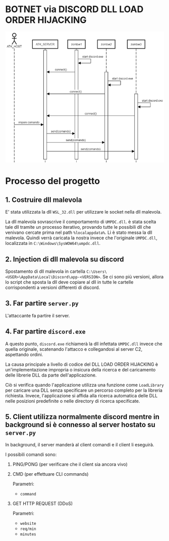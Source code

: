 # BOTNET via DISCORD DLL LOAD ORDER HIJACKING

<img alt="Sequence Diagram" src="documentazione/presentazione/immagini_presentazione/sequence_diagram/img.png" />

# Processo del progetto

## 1. Costruire dll malevola

E' stata utilizzata la dll `WSL_32.dll` per utilizzare le socket nella dll malevola.

La dll malevola sovrascrive il comportamento di `UMPDC.dll`. è stata scelta tale dll tramite un processo iterativo, provando tutte le possibili dll che venivano cercate prima nel path `%localappdata%`. Lì è stato messa la dll malevola. Quindi verrà caricata la nostra invece che l'originale `UMPDC.dll`, localizzata in `C:\Windows\SysWOW64\umpdc.dll`.

## 2. Injection di dll malevola su discord

Spostamento di dll malevola in cartella `C:\Users\<USER>\AppData\Local\Discord\app-<VERSION>`.
Se ci sono più versioni, allora lo script che sposta la dll deve copiare al dll in tutte le cartelle corrispondenti a versioni differenti di discord.

## 3. Far partire `server.py`

L'attaccante fa partire il server.

## 4. Far partire `discord.exe` 

A questo punto, `discord.exe` richiamerà la dll infettata `UMPDC.dll` invece che quella originale, scatenando l'attacco e collegandosi al server C2, aspettando ordini.

La causa principale a livello di codice del DLL LOAD ORDER HIJACKING è un'implementazione impropria o insicura della ricerca e del caricamento delle librerie DLL da parte dell'applicazione.

Ciò si verifica quando l'applicazione utilizza una funzione come `LoadLibrary` per caricare una DLL senza specificare un percorso completo per la libreria richiesta. Invece, l'applicazione si affida alla ricerca automatica delle DLL nelle posizioni predefinite o nelle directory di ricerca specificate.

## 5. Client utilizza normalmente discord mentre in background si è connesso al server hostato su `server.py`

In background, il server manderà al client comandi e il client li eseguirà.

I possibili comandi sono:
1. PING/PONG (per verificare che il client sia ancora vivo)
2. CMD (per effettuare CLI commands)

    Parametri:
    * `command`
3. GET HTTP REQUEST (DDoS)
    
    Parametri:
    * `website`
    * `req/min`
    * `minutes`

